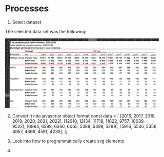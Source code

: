 # Processes

1. Select dataset

The selected data set was the following:

![Alt text](<Male-Female Deaths 2009-2016.png>)

2. Convert it into javascript object format
   const data = [
   [2016, 2017, 2018, 2019, 2020, 2021, 2022],
   [12910, 12134, 11718, 11022, 9757, 10089, 9522],
   [6994, 6598, 6360, 6065, 5388, 5498, 5289],
   [5916, 5536, 5358, 4957, 4369, 4591, 4233],
   ];

3. Look into how to programmatically create svg elements

4.
